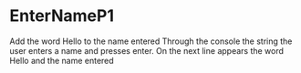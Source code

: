 # EnterNameP1
Add the word Hello to the name entered
Through the console the string the user enters a name and presses enter.
On the next line appears the word Hello and the name entered
